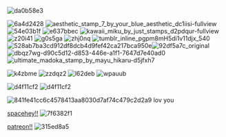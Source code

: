 ![da0b58e3](https://github.com/karmagisa/karmagisa/assets/167344508/b6217d33-da85-4782-a32b-54a8d4cc5c53)


![6a4d2428](https://github.com/karmagisa/karmagisa/assets/167344508/95715032-74c3-426b-8f71-029588555081) ![aesthetic_stamp_7_by_your_blue_aesthetic_dc1iisi-fullview](https://github.com/karmagisa/karmagisa/assets/167344508/7c97a0a3-8ee6-4242-a445-6ce2a363ebe4) ![54e03b1f](https://github.com/karmagisa/karmagisa/assets/167344508/918f32e2-51e8-4875-a22b-9eac020f5f4b) ![e637bbec](https://github.com/karmagisa/karmagisa/assets/167344508/dbe0e7bd-694a-4017-8e68-8855ee9d076b) ![kawaii_miku_by_just_stamps_d2pdqur-fullview](https://github.com/karmagisa/karmagisa/assets/167344508/bc67bf9b-1df9-4c8f-bd22-213a55229e96) ![z20i41](https://github.com/karmagisa/karmagisa/assets/167344508/17b3a584-4ed4-4f6f-bcfa-a1fcd920f1d5) ![g0s5ga](https://github.com/karmagisa/karmagisa/assets/167344508/0e0b3c36-ad02-4045-9ea3-a5123b57a3db) ![zhj0nq](https://github.com/karmagisa/karmagisa/assets/167344508/6646f30b-5594-4088-bb0f-93107cbd81df) ![tumblr_inline_pgpm8mH5di1v11djx_540](https://github.com/karmagisa/karmagisa/assets/167344508/1bb825a0-9031-4959-89e9-f07e9e1a5202)![528ab7ba3cd912df8dcb4d9fef42ca217bca950e](https://github.com/karmagisa/karmagisa/assets/167344508/6f0ef48c-8b88-48ed-bb43-72e0477eee91)![92df5a7c_original](https://github.com/karmagisa/karmagisa/assets/167344508/6de14b90-6c63-47c8-ad7e-5d6e5a8fcd0d)![dbqz7wg-d90c5d12-d853-446e-a1f1-7647d7e40ad0](https://github.com/karmagisa/karmagisa/assets/167344508/7de00334-bb3a-4054-9aa9-eb1063f74753)![ultimate_madoka_stamp_by_mayu_hikaru-d5jfxh7](https://github.com/karmagisa/karmagisa/assets/167344508/cfe46850-0cb7-4e28-aa45-730f38a7c7f5) 


![k4zbme](https://github.com/karmagisa/karmagisa/assets/167344508/2e08d98d-c141-4d69-99ac-21ef1975c547) ![zzdqz2](https://github.com/karmagisa/karmagisa/assets/167344508/61e12e51-b7ba-439e-a585-138b5d8c8795) ![l62deb](https://github.com/karmagisa/karmagisa/assets/167344508/f2fc6cde-6759-46c4-938c-d9436ad2b289) ![wpauub](https://github.com/karmagisa/karmagisa/assets/167344508/1d0cfda7-5f1a-4631-9105-e93b1d66b2f8) 

![d4f11cf2](https://github.com/karmagisa/karmagisa/assets/167344508/999c4f4e-5254-462a-8cff-ff3548b902bd) ![d4f11cf2](https://github.com/karmagisa/karmagisa/assets/167344508/999c4f4e-5254-462a-8cff-ff3548b902bd)



![841fe41cc6c4578413aa8030d7af74c479c2d2a9](https://github.com/karmagisa/karmagisa/assets/167344508/6e1f5544-6e76-478c-bdff-ca4f00038929) lov you





[spacehey!!](https://spacehey.com/profile?id=2667898)          ![7f6382f1](https://github.com/karmagisa/karmagisa/assets/167344508/a37f1461-3232-46dc-9576-ca41663ca08a)

[patreon!!](https://patreon.com/nagikien) ![315ed8a5](https://github.com/karmagisa/karmagisa/assets/167344508/d6562bdd-10d3-4d7e-bbba-f8f4491f9c98)

